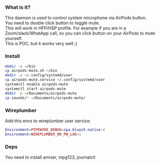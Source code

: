 ### What is it?
This daemon is used to control system microphone via AirPods button.  
You need to double click button to toggle mute.  
This will work in HFP/HSP profile. For example if you are in a Zoom/slack/WhatApp call, 
so you can click button on your AirPods to mute yourself.  
This is POC, but it works very well ;)  

### Install
```bash
mkdir -p ~/bin
cp airpods-mute.sh ~/bin
mkdir -p ~/.config/systemd/user
cp airpods-mute.service ~/.config/systemd/user
systemctl enable airpods-mute
systemctl start airpods-mute
mkdir -p ~/Documents/airpods-mute
cp sounds/* ~/Documents/airpods-mute/
```

### Wireplumber
Add this envs to wireplumber user service:  
```lua
Environment=PIPEWIRE_DEBUG=spa.bluez5.native:4
Environment=WIREPLUMBER_NO_PW_LOG=1
```

### Deps
You need to install amixer, mpg123, journalctl  
